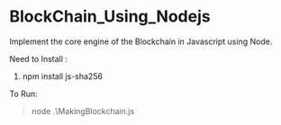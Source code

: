 # BlockChain_Using_Nodejs

Implement the core engine of the Blockchain in Javascript using Node.

Need to Install :
1) npm install js-sha256

To Run:
> node .\MakingBlockchain.js

